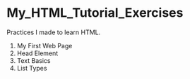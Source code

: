 # My_HTML_Tutorial_Exercises

Practices I made to learn HTML.

  1) My First Web Page
  2) Head Element
  3) Text Basics
  4) List Types
